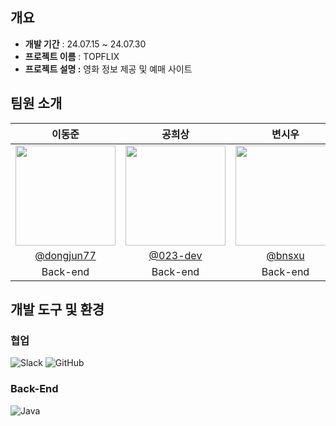 ## 개요

- **개발 기간** : 24.07.15 ~ 24.07.30 
- **프로젝트 이름** : TOPFLIX
- **프로젝트 설명 :** 영화 정보 제공 및 예매 사이트



## 팀원 소개
|      이동준       |          공희상         |       변시우         |       박규희                                                                                                                        
| :------------------------------------------------------------------------------: | :---------------------------------------------------------------------------------------------------------------------------------------------------: | :---------------------------------------------------------------------------------------------------------------------------------------------------------------------------------------------------: |:---------------------------------------------------------------------------------------------------------------------------------------------------------------------------------------------------: 
|   <img width="160px" src="https://avatars.githubusercontent.com/u/26193133?v=4" />    |                      <img width="160px" src="https://avatars.githubusercontent.com/u/80230155?v=4" />    |                   <img width="160px" src="https://avatars.githubusercontent.com/u/123023798?v=4"/>   | <img width="160px" src="https://avatars.githubusercontent.com/u/152257506?v=4"/>
|   [@dongjun77](https://github.com/dongjun77)   |    [@023-dev](https://github.com/023-dev)  | [@bnsxu](https://github.com/bnsxu)  | [@qordpsem](https://github.com/qordpsem)  |
| Back-end | Back-end | Back-end | Back-end |




## 개발 도구 및 환경

### 협업
![Slack](https://img.shields.io/badge/Slack-4A154B?style=for-the-badge&logo=slack&logoColor=white)
![GitHub](https://img.shields.io/badge/github-%23121011.svg?style=for-the-badge&logo=github&logoColor=white)

### Back-End
![Java](https://img.shields.io/badge/java-%23ED8B00.svg?style=for-the-badge&logo=java&logoColor=white)










